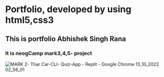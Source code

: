  <h1>Portfolio, developed by using html5,css3</h1>
 <h2>This is portfolio Abhishek Singh Rana </h2> 
 <h3>It is neogCamp mark3,4,5- project</h3>
 
 ![MARK 2- _Thar Car-CLI_- Quiz-App - Replit - Google Chrome 13_10_2022 02_58_01](https://user-images.githubusercontent.com/109124944/195566820-0ff5ffd7-c84c-47b9-8b64-d1f6c4277f95.png)

